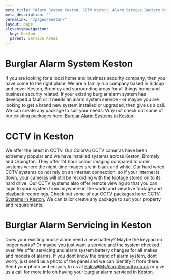 ```yaml
---
meta_title: "Alarm System Keston, CCTV Keston. Alarm Service Battery Keston - MyAlarm Security"
meta_description: ""
permalink: "/pages/keston/"
layout: page
eleventyNavigation:
  key: Keston
  parent: Service Areas
---
```


# Burglar Alarm System Keston 

If you are looking for a local home and business security company, then you have come to the right place! We are a family run company based in Sidcup and cover Keston, Bromley and surrounding areas for all things home and business security related. If your existing burglar alarm system has developed a fault or it needs an alarm system service - or maybe you are looking to get a brand new system installed or upgraded, then give us a call. We can create any package to suit your needs. Why not check out some of our existing packages here: [Burglar Alarm Systems in Keston.](/categories/burglar-alarms/)

# CCTV in Keston 

We offer the latest in CCTV. Our ColorVu CCTV cameras have been extremely popular and we have installed systems across Keston, Bromely and Orpington. They offer 24 hour colour imaging compared to older systems where the night time images are in black and white. Our hard wired CCTV systems do not rely on an internet connection, so if your internet is down, your cameras will still be recording with the footage stored on to its hard drive. Our CCTV systems also offer remote viewing so that you can login to your system from anywhere in the world and view live footage and playback recordings. Check out some of our CCTV packages here: [CCTV Systems in Keston.](/categories/cctv/) We can tailor create any package to suit your property and requirements.

# Burglar Alarm Servicing in Keston 

Does your existing house alarm need a new battery? Maybe the keypad no longer works? Or maybe you just want a service and the system checked over. We offer servicing and alarm system battery changes for all makes and models of alarms. If you dont know the brand of alarm system, dont worry, just send us a photo of the panel and we can identify it from there. Send your photo and enquiry to us at <Sales@MyAlarmSecurity.co.uk> or give us a call for more info on having your [burglar alarm serviced in Keston.](/categories/servicing-and-repairs/)